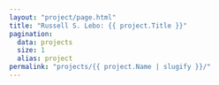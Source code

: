 ```yaml
---
layout: "project/page.html"
title: "Russell S. Lebo: {{ project.Title }}"
pagination:
  data: projects
  size: 1
  alias: project
permalink: "projects/{{ project.Name | slugify }}/"
---
```


<!-- @format -->
